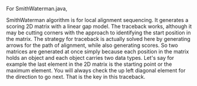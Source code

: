 For SmithWaterman.java,

SmithWaterman algorithm is for local alignment sequencing. It generates a scoring 2D matrix with a linear gap model. 
The traceback works, although it may be cutting corners with the approach to identifying the start position in the matrix. 
The strategy for traceback is actually solved here by generating arrows for the path of alignment, while also generating scores. 
So two matrices are generated at once simply because each position in the matrix holds an object and each object carries two data types. 
Let's say for example the last element in the 2D matrix is the starting point or the maximum element. You will always check the up left diagonal 
element for the direction to go next.  That is the key in this traceback. 
